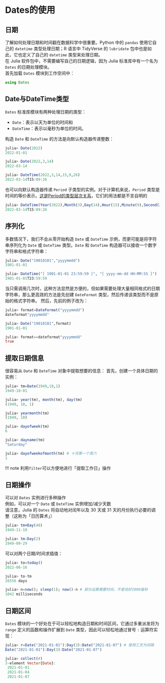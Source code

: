 # Dates的使用
## 日期
了解如何处理日期和时间戳在数据科学中很重要。Python 中的 `pandas` 使用它自己的 `datetime` 类型处理日期；R 语言中 TidyVerse 的 `lubridate` 包中也是如此，它也定义了自己的 `datetime` 类型来处理日期。\
在 Julia 软件包中，不需要编写自己的日期逻辑，因为 Julia 标准库中有一个名为 `Dates` 的日期处理模块。\
首先加载 `Dates` 模块到工作空间中：
```jl
using Dates
```

## Date与DateTime类型
`Dates` 标准库模块有两种处理日期的类型：
- `Date`：表示以天为单位的时间和
- `DateTime`：表示以毫秒为单位的时间。

构造 `Date` 和 `DateTime` 的方法是向默认构造器传递整数：
```jl
julia> Date(2022)
2022-01-01

julia> Date(2022,3,14)
2022-03-14

julia> DateTime(2022,3,14,15,9,26)
2022-03-14T15:09:26
```

也可以向默认构造器传递 `Period` 子类型的实例。对于计算机来说，`Period` 类型是时间的等价表示。[这是Period的类型层次关系](../lists/typetree1.6.txt#L465-L478)，它们的用法都是不言自明的
```jl
julia> DateTime(Year(2022),Month(3),Day(14),Hour(15),Minute(9),Second(26))
2022-03-14T15:09:26
```

## 序列化
多数情况下，我们不会从零开始构造 `Date` 或 `DateTime` 示例，而更可能是将字符串序列化为 `Date` 或 `DateTime` 类型。`Date` 和 `DateTime` 构造器可以接收一个数字字符串和格式字符串：
```jl
julia> Date("19010101","yyyymmdd")
1901-01-01

julia> DateTime("[ 1901-01-01 23:59:59 ]", "[ yyyy-mm-dd HH:MM:SS ]")
1901-01-01T23:59:59
```

当只需调用几次时，这种方法显然是方便的，但如果需要处理大量相同格式的日期字符串，那么更高效的方法是先创建 `DateFormat` 类型，然后传递该类型而不是原始的格式字符串。
然后，先前的例子改为：
```jl
julia> format=DateFormat("yyyymmdd")
dateformat"yyyymmdd"

julia> Date("19010101",format)
1901-01-01

julia> format==dateformat"yyyymmdd"
true
```

## 提取日期信息
很容易从 `Date` 和 `DateTime` 对象中提取想要的信息：
首先，创建一个具体日期的实例：
```jl
julia> tm=Date(1949,10,1)
1949-10-01

julia> year(tm), month(tm), day(tm)
(1949, 10, 1)

julia> yearmonth(tm)
(1949, 10)

julia> dayofweek(tm)
6

julia> dayname(tm)
"Saturday"

julia> dayofweekofmonth(tm) # 十月第一个周六
1
```

!!! note
	利用`filter`可以方便地进行「提取工作日」操作

## 日期操作
可以对 `Dates` 实例进行多种操作\
例如，可以对一个 `Date` 或 `DateTime` 实例增加/减少天数\
请注意，Julia 的 `Dates` 将自动地对闰年以及 30 天或 31 天的月份执行必要的调整（这称为「日历算术」）
```jl
julia> tm+Day(40)
1949-11-10

julia> tm-Day(2)
1949-09-29
```

可以对两个日期/时间求插值：
```jl
julia> to=today()
2022-06-16

julia> to-tm
26556 days

julia> n=now(); sleep(1); now()-n # 部分运算需要时间，不是恰好1000毫秒
1042 milliseconds
```

## 日期区间
`Dates` 模块的一个好处在于可以轻松地构造日期和时间区间，它通过多重派发将为 `range` 定义的函数和操作扩展到 `Date` 类型，因此可以轻松地通过冒号 `:` 运算符实现：
```jl
julia> r=Date("2021-01-01"):Day(3):Date("2021-01-07") # 使用三天为间隔
Date("2021-01-01"):Day(3):Date("2021-01-07")

julia> collect(r)
3-element Vector{Date}:
 2021-01-01
 2021-01-04
 2021-01-07
```

[^1]: https://github.com/JuliaCN/JuliaDataScience/blob/main/contents/julia_basics.md?plain=1#L1893-L2173
